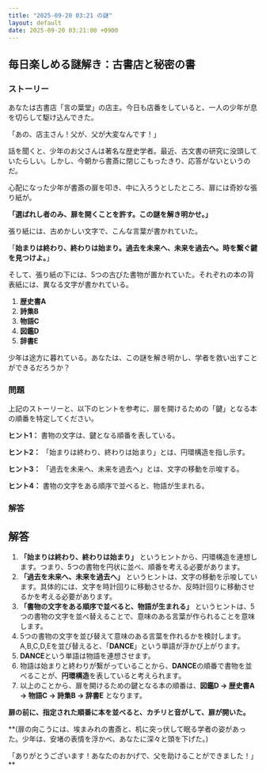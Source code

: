 ```yaml
---
title: "2025-09-20 03:21 の謎"
layout: default
date: 2025-09-20 03:21:00 +0900
---
```

## 毎日楽しめる謎解き：古書店と秘密の書

### ストーリー

あなたは古書店「言の葉堂」の店主。今日も店番をしていると、一人の少年が息を切らして駆け込んできた。

「あの、店主さん！父が、父が大変なんです！」

話を聞くと、少年のお父さんは著名な歴史学者。最近、古文書の研究に没頭していたらしい。しかし、今朝から書斎に閉じこもったきり、応答がないというのだ。

心配になった少年が書斎の扉を叩き、中に入ろうとしたところ、扉には奇妙な張り紙が。

**「選ばれし者のみ、扉を開くことを許す。この謎を解き明かせ。」**

張り紙には、古めかしい文字で、こんな言葉が書かれていた。

「**始まりは終わり、終わりは始まり。過去を未来へ、未来を過去へ。時を繋ぐ鍵を見つけよ。**」

そして、張り紙の下には、5つの古びた書物が置かれていた。それぞれの本の背表紙には、異なる文字が書かれている。

1.  **歴史書A**
2.  **詩集B**
3.  **物語C**
4.  **図鑑D**
5.  **辞書E**

少年は途方に暮れている。あなたは、この謎を解き明かし、学者を救い出すことができるだろうか？

### 問題

上記のストーリーと、以下のヒントを参考に、扉を開けるための「鍵」となる本の順番を特定してください。

**ヒント1：** 書物の文字は、鍵となる順番を表している。

**ヒント2：** 「始まりは終わり、終わりは始まり」とは、円環構造を指し示す。

**ヒント3：** 「過去を未来へ、未来を過去へ」とは、文字の移動を示唆する。

**ヒント4：** 書物の文字をある順序で並べると、物語が生まれる。

### 解答

## 解答

1.  **「始まりは終わり、終わりは始まり」** というヒントから、円環構造を連想します。つまり、5つの書物を円状に並べ、順番を考える必要があります。
2.  **「過去を未来へ、未来を過去へ」** というヒントは、文字の移動を示唆しています。具体的には、文字を時計回りに移動させるか、反時計回りに移動させるかを考える必要があります。
3.  **「書物の文字をある順序で並べると、物語が生まれる」** というヒントは、5つの書物の文字を並べ替えることで、意味のある言葉が作られることを意味します。
4.  5つの書物の文字を並び替えて意味のある言葉を作れるかを検討します。A,B,C,D,Eを並び替えると、「**DANCE**」という単語が浮かび上がります。
5.  **DANCE**という単語は物語を連想させます。
6.  物語は始まりと終わりが繋がっていることから、**DANCE**の順番で書物を並べることが、**円環構造**を表していると考えられます。
7.  以上のことから、扉を開けるための鍵となる本の順番は、**図鑑D → 歴史書A → 物語C → 詩集B → 辞書E** となります。

**扉の前に、指定された順番に本を並べると、カチリと音がして、扉が開いた。**

**(扉の向こうには、埃まみれの書斎と、机に突っ伏して眠る学者の姿があった。少年は、安堵の表情を浮かべ、あなたに深々と頭を下げた。)

「ありがとうございます！あなたのおかげで、父を助けることができました！」**
